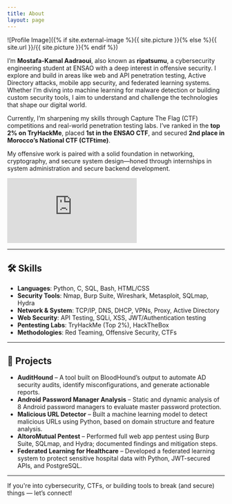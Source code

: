 ```yaml
---
title: About
layout: page
---
```


![Profile Image]({% if site.external-image %}{{ site.picture }}{% else %}{{ site.url }}/{{ site.picture }}{% endif %})

I’m **Mostafa-Kamal Aadraoui**, also known as **ripatsumu**, a cybersecurity engineering student at ENSAO with a deep interest in offensive security. I explore and build in areas like web and API penetration testing, Active Directory attacks, mobile app security, and federated learning systems. Whether I’m diving into machine learning for malware detection or building custom security tools, I aim to understand and challenge the technologies that shape our digital world.

Currently, I’m sharpening my skills through Capture The Flag (CTF) competitions and real-world penetration testing labs. I’ve ranked in the **top 2% on TryHackMe**, placed **1st in the ENSAO CTF**, and secured **2nd place in Morocco’s National CTF (CTFtime)**.

My offensive work is paired with a solid foundation in networking, cryptography, and secure system design—honed through internships in system administration and secure backend development.

<iframe src="https://tryhackme.com/api/v2/badges/public-profile?userPublicId=1014801" style='border:none;'></iframe>

---

## 🛠️ Skills

- **Languages**: Python, C, SQL, Bash, HTML/CSS
- **Security Tools**: Nmap, Burp Suite, Wireshark, Metasploit, SQLmap, Hydra
- **Network & System**: TCP/IP, DNS, DHCP, VPNs, Proxy, Active Directory
- **Web Security**: API Testing, SQLi, XSS, JWT/Authentication testing
- **Pentesting Labs**: TryHackMe (Top 2%), HackTheBox
- **Methodologies**: Red Teaming, Offensive Security, CTFs

---

## 📂 Projects

- **AuditHound** – A tool built on BloodHound’s output to automate AD security audits, identify misconfigurations, and generate actionable reports.
- **Android Password Manager Analysis** – Static and dynamic analysis of 8 Android password managers to evaluate master password protection.
- **Malicious URL Detector** – Built a machine learning model to detect malicious URLs using Python, based on domain structure and feature analysis.
- **AltoroMutual Pentest** – Performed full web app pentest using Burp Suite, SQLmap, and Hydra; documented findings and mitigation steps.
- **Federated Learning for Healthcare** – Developed a federated learning system to protect sensitive hospital data with Python, JWT-secured APIs, and PostgreSQL.

---

If you're into cybersecurity, CTFs, or building tools to break (and secure) things — let’s connect!

